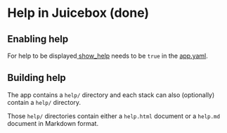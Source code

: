 # Help in Juicebox \(done\)

## Enabling help

For help to be displayed[ show\_help](../reference-guide-contents/app.yaml.md#app-yaml-options) needs to be `true` in the [app.yaml](../reference-guide-contents/app.yaml.md).

## Building help

The app contains a `help/` directory and each stack can also \(optionally\) contain a `help/` directory.

Those `help/` directories contain either a `help.html` document or a `help.md` document in Markdown format.

